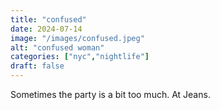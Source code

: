 ```yaml
---
title: "confused"
date: 2024-07-14
image: "/images/confused.jpeg"
alt: "confused woman"
categories: ["nyc","nightlife"]
draft: false
---
```


Sometimes the party is a bit too much. At Jeans.